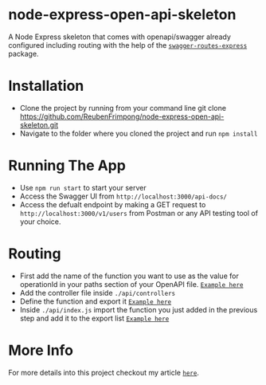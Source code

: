 # node-express-open-api-skeleton
A Node Express skeleton that comes with openapi/swagger already configured including routing with the help of the [`swagger-routes-express`](https://github.com/davesag/swagger-routes-express) package.

# Installation
- Clone the project by running from your command line git clone https://github.com/ReubenFrimpong/node-express-open-api-skeleton.git
- Navigate to the folder where you cloned the project and run `npm install`

# Running The App
 - Use `npm run start` to start your server
 - Access the Swagger UI from `http://localhost:3000/api-docs/`
 - Access the defualt endpoint by making a GET request to `http://localhost:3000/v1/users` from Postman or any API testing tool of your choice.

# Routing
- First add the name of the function you want to use as the value for operationId in your paths section of your OpenAPI file. [`Example here`](https://github.com/ReubenFrimpong/node-express-open-api-skeleton/blob/main/docs/paths/users.yaml)
- Add the controller file inside `./api/controllers`
- Define the function and export it [`Example here`](https://github.com/ReubenFrimpong/node-express-open-api-skeleton/blob/main/api/controllers/users-controller.js)
- Inside `./api/index.js` import the function you just added in the previous step and add it to the export list [`Example here`](https://github.com/ReubenFrimpong/node-express-open-api-skeleton/blob/main/api/index.js)

# More Info
For more details into this project checkout my article [`here`](https://reubenfrimpong.me/routing-an-openapi-application-with-node-express-and-swagger).
